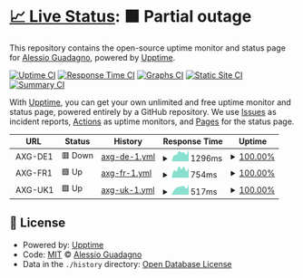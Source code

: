 # [📈 Live Status](https://AlexGuada.github.io/upptime): <!--live status--> **🟧 Partial outage**

This repository contains the open-source uptime monitor and status page for [Alessio Guadagno](https://AlexGuada.github.io/upptime), powered by [Upptime](https://github.com/upptime/upptime).

[![Uptime CI](https://github.com/AlexGuada/upptime/workflows/Uptime%20CI/badge.svg)](https://github.com/AlexGuada/upptime/actions?query=workflow%3A%22Uptime+CI%22)
[![Response Time CI](https://github.com/AlexGuada/upptime/workflows/Response%20Time%20CI/badge.svg)](https://github.com/AlexGuada/upptime/actions?query=workflow%3A%22Response+Time+CI%22)
[![Graphs CI](https://github.com/AlexGuada/upptime/workflows/Graphs%20CI/badge.svg)](https://github.com/AlexGuada/upptime/actions?query=workflow%3A%22Graphs+CI%22)
[![Static Site CI](https://github.com/AlexGuada/upptime/workflows/Static%20Site%20CI/badge.svg)](https://github.com/AlexGuada/upptime/actions?query=workflow%3A%22Static+Site+CI%22)
[![Summary CI](https://github.com/AlexGuada/upptime/workflows/Summary%20CI/badge.svg)](https://github.com/AlexGuada/upptime/actions?query=workflow%3A%22Summary+CI%22)

With [Upptime](https://upptime.js.org), you can get your own unlimited and free uptime monitor and status page, powered entirely by a GitHub repository. We use [Issues](https://github.com/AlexGuada/upptime/issues) as incident reports, [Actions](https://github.com/AlexGuada/upptime/actions) as uptime monitors, and [Pages](https://AlexGuada.github.io/upptime) for the status page.

<!--start: status pages-->
<!-- This summary is generated by Upptime (https://github.com/upptime/upptime) -->
<!-- Do not edit this manually, your changes will be overwritten -->
<!-- prettier-ignore -->
| URL | Status | History | Response Time | Uptime |
| --- | ------ | ------- | ------------- | ------ |
| <img alt="" src="https://alessio-guadagno.it/favicon.ico" height="13"> AXG-DE1 | 🟥 Down | [axg-de-1.yml](https://github.com/AlexGuada/upptime/commits/HEAD/history/axg-de-1.yml) | <details><summary><img alt="Response time graph" src="./graphs/axg-de-1/response-time-week.png" height="20"> 1296ms</summary><br><a href="https://sts.alessio-guadagno.it/history/axg-de-1"><img alt="Response time 1302" src="https://img.shields.io/endpoint?url=https%3A%2F%2Fraw.githubusercontent.com%2FAlexGuada%2Fupptime%2FHEAD%2Fapi%2Faxg-de-1%2Fresponse-time.json"></a><br><a href="https://sts.alessio-guadagno.it/history/axg-de-1"><img alt="24-hour response time 1800" src="https://img.shields.io/endpoint?url=https%3A%2F%2Fraw.githubusercontent.com%2FAlexGuada%2Fupptime%2FHEAD%2Fapi%2Faxg-de-1%2Fresponse-time-day.json"></a><br><a href="https://sts.alessio-guadagno.it/history/axg-de-1"><img alt="7-day response time 1296" src="https://img.shields.io/endpoint?url=https%3A%2F%2Fraw.githubusercontent.com%2FAlexGuada%2Fupptime%2FHEAD%2Fapi%2Faxg-de-1%2Fresponse-time-week.json"></a><br><a href="https://sts.alessio-guadagno.it/history/axg-de-1"><img alt="30-day response time 1203" src="https://img.shields.io/endpoint?url=https%3A%2F%2Fraw.githubusercontent.com%2FAlexGuada%2Fupptime%2FHEAD%2Fapi%2Faxg-de-1%2Fresponse-time-month.json"></a><br><a href="https://sts.alessio-guadagno.it/history/axg-de-1"><img alt="1-year response time 1310" src="https://img.shields.io/endpoint?url=https%3A%2F%2Fraw.githubusercontent.com%2FAlexGuada%2Fupptime%2FHEAD%2Fapi%2Faxg-de-1%2Fresponse-time-year.json"></a></details> | <details><summary><a href="https://sts.alessio-guadagno.it/history/axg-de-1">100.00%</a></summary><a href="https://sts.alessio-guadagno.it/history/axg-de-1"><img alt="All-time uptime 100.00%" src="https://img.shields.io/endpoint?url=https%3A%2F%2Fraw.githubusercontent.com%2FAlexGuada%2Fupptime%2FHEAD%2Fapi%2Faxg-de-1%2Fuptime.json"></a><br><a href="https://sts.alessio-guadagno.it/history/axg-de-1"><img alt="24-hour uptime 100.00%" src="https://img.shields.io/endpoint?url=https%3A%2F%2Fraw.githubusercontent.com%2FAlexGuada%2Fupptime%2FHEAD%2Fapi%2Faxg-de-1%2Fuptime-day.json"></a><br><a href="https://sts.alessio-guadagno.it/history/axg-de-1"><img alt="7-day uptime 100.00%" src="https://img.shields.io/endpoint?url=https%3A%2F%2Fraw.githubusercontent.com%2FAlexGuada%2Fupptime%2FHEAD%2Fapi%2Faxg-de-1%2Fuptime-week.json"></a><br><a href="https://sts.alessio-guadagno.it/history/axg-de-1"><img alt="30-day uptime 100.00%" src="https://img.shields.io/endpoint?url=https%3A%2F%2Fraw.githubusercontent.com%2FAlexGuada%2Fupptime%2FHEAD%2Fapi%2Faxg-de-1%2Fuptime-month.json"></a><br><a href="https://sts.alessio-guadagno.it/history/axg-de-1"><img alt="1-year uptime 100.00%" src="https://img.shields.io/endpoint?url=https%3A%2F%2Fraw.githubusercontent.com%2FAlexGuada%2Fupptime%2FHEAD%2Fapi%2Faxg-de-1%2Fuptime-year.json"></a></details>
| <img alt="" src="https://alessio-guadagno.it/favicon.ico" height="13"> AXG-FR1 | 🟩 Up | [axg-fr-1.yml](https://github.com/AlexGuada/upptime/commits/HEAD/history/axg-fr-1.yml) | <details><summary><img alt="Response time graph" src="./graphs/axg-fr-1/response-time-week.png" height="20"> 754ms</summary><br><a href="https://sts.alessio-guadagno.it/history/axg-fr-1"><img alt="Response time 842" src="https://img.shields.io/endpoint?url=https%3A%2F%2Fraw.githubusercontent.com%2FAlexGuada%2Fupptime%2FHEAD%2Fapi%2Faxg-fr-1%2Fresponse-time.json"></a><br><a href="https://sts.alessio-guadagno.it/history/axg-fr-1"><img alt="24-hour response time 847" src="https://img.shields.io/endpoint?url=https%3A%2F%2Fraw.githubusercontent.com%2FAlexGuada%2Fupptime%2FHEAD%2Fapi%2Faxg-fr-1%2Fresponse-time-day.json"></a><br><a href="https://sts.alessio-guadagno.it/history/axg-fr-1"><img alt="7-day response time 754" src="https://img.shields.io/endpoint?url=https%3A%2F%2Fraw.githubusercontent.com%2FAlexGuada%2Fupptime%2FHEAD%2Fapi%2Faxg-fr-1%2Fresponse-time-week.json"></a><br><a href="https://sts.alessio-guadagno.it/history/axg-fr-1"><img alt="30-day response time 1016" src="https://img.shields.io/endpoint?url=https%3A%2F%2Fraw.githubusercontent.com%2FAlexGuada%2Fupptime%2FHEAD%2Fapi%2Faxg-fr-1%2Fresponse-time-month.json"></a><br><a href="https://sts.alessio-guadagno.it/history/axg-fr-1"><img alt="1-year response time 842" src="https://img.shields.io/endpoint?url=https%3A%2F%2Fraw.githubusercontent.com%2FAlexGuada%2Fupptime%2FHEAD%2Fapi%2Faxg-fr-1%2Fresponse-time-year.json"></a></details> | <details><summary><a href="https://sts.alessio-guadagno.it/history/axg-fr-1">100.00%</a></summary><a href="https://sts.alessio-guadagno.it/history/axg-fr-1"><img alt="All-time uptime 100.00%" src="https://img.shields.io/endpoint?url=https%3A%2F%2Fraw.githubusercontent.com%2FAlexGuada%2Fupptime%2FHEAD%2Fapi%2Faxg-fr-1%2Fuptime.json"></a><br><a href="https://sts.alessio-guadagno.it/history/axg-fr-1"><img alt="24-hour uptime 100.00%" src="https://img.shields.io/endpoint?url=https%3A%2F%2Fraw.githubusercontent.com%2FAlexGuada%2Fupptime%2FHEAD%2Fapi%2Faxg-fr-1%2Fuptime-day.json"></a><br><a href="https://sts.alessio-guadagno.it/history/axg-fr-1"><img alt="7-day uptime 100.00%" src="https://img.shields.io/endpoint?url=https%3A%2F%2Fraw.githubusercontent.com%2FAlexGuada%2Fupptime%2FHEAD%2Fapi%2Faxg-fr-1%2Fuptime-week.json"></a><br><a href="https://sts.alessio-guadagno.it/history/axg-fr-1"><img alt="30-day uptime 100.00%" src="https://img.shields.io/endpoint?url=https%3A%2F%2Fraw.githubusercontent.com%2FAlexGuada%2Fupptime%2FHEAD%2Fapi%2Faxg-fr-1%2Fuptime-month.json"></a><br><a href="https://sts.alessio-guadagno.it/history/axg-fr-1"><img alt="1-year uptime 100.00%" src="https://img.shields.io/endpoint?url=https%3A%2F%2Fraw.githubusercontent.com%2FAlexGuada%2Fupptime%2FHEAD%2Fapi%2Faxg-fr-1%2Fuptime-year.json"></a></details>
| <img alt="" src="https://alessio-guadagno.it/favicon.ico" height="13"> AXG-UK1 | 🟩 Up | [axg-uk-1.yml](https://github.com/AlexGuada/upptime/commits/HEAD/history/axg-uk-1.yml) | <details><summary><img alt="Response time graph" src="./graphs/axg-uk-1/response-time-week.png" height="20"> 517ms</summary><br><a href="https://sts.alessio-guadagno.it/history/axg-uk-1"><img alt="Response time 558" src="https://img.shields.io/endpoint?url=https%3A%2F%2Fraw.githubusercontent.com%2FAlexGuada%2Fupptime%2FHEAD%2Fapi%2Faxg-uk-1%2Fresponse-time.json"></a><br><a href="https://sts.alessio-guadagno.it/history/axg-uk-1"><img alt="24-hour response time 711" src="https://img.shields.io/endpoint?url=https%3A%2F%2Fraw.githubusercontent.com%2FAlexGuada%2Fupptime%2FHEAD%2Fapi%2Faxg-uk-1%2Fresponse-time-day.json"></a><br><a href="https://sts.alessio-guadagno.it/history/axg-uk-1"><img alt="7-day response time 517" src="https://img.shields.io/endpoint?url=https%3A%2F%2Fraw.githubusercontent.com%2FAlexGuada%2Fupptime%2FHEAD%2Fapi%2Faxg-uk-1%2Fresponse-time-week.json"></a><br><a href="https://sts.alessio-guadagno.it/history/axg-uk-1"><img alt="30-day response time 539" src="https://img.shields.io/endpoint?url=https%3A%2F%2Fraw.githubusercontent.com%2FAlexGuada%2Fupptime%2FHEAD%2Fapi%2Faxg-uk-1%2Fresponse-time-month.json"></a><br><a href="https://sts.alessio-guadagno.it/history/axg-uk-1"><img alt="1-year response time 542" src="https://img.shields.io/endpoint?url=https%3A%2F%2Fraw.githubusercontent.com%2FAlexGuada%2Fupptime%2FHEAD%2Fapi%2Faxg-uk-1%2Fresponse-time-year.json"></a></details> | <details><summary><a href="https://sts.alessio-guadagno.it/history/axg-uk-1">100.00%</a></summary><a href="https://sts.alessio-guadagno.it/history/axg-uk-1"><img alt="All-time uptime 100.00%" src="https://img.shields.io/endpoint?url=https%3A%2F%2Fraw.githubusercontent.com%2FAlexGuada%2Fupptime%2FHEAD%2Fapi%2Faxg-uk-1%2Fuptime.json"></a><br><a href="https://sts.alessio-guadagno.it/history/axg-uk-1"><img alt="24-hour uptime 100.00%" src="https://img.shields.io/endpoint?url=https%3A%2F%2Fraw.githubusercontent.com%2FAlexGuada%2Fupptime%2FHEAD%2Fapi%2Faxg-uk-1%2Fuptime-day.json"></a><br><a href="https://sts.alessio-guadagno.it/history/axg-uk-1"><img alt="7-day uptime 100.00%" src="https://img.shields.io/endpoint?url=https%3A%2F%2Fraw.githubusercontent.com%2FAlexGuada%2Fupptime%2FHEAD%2Fapi%2Faxg-uk-1%2Fuptime-week.json"></a><br><a href="https://sts.alessio-guadagno.it/history/axg-uk-1"><img alt="30-day uptime 100.00%" src="https://img.shields.io/endpoint?url=https%3A%2F%2Fraw.githubusercontent.com%2FAlexGuada%2Fupptime%2FHEAD%2Fapi%2Faxg-uk-1%2Fuptime-month.json"></a><br><a href="https://sts.alessio-guadagno.it/history/axg-uk-1"><img alt="1-year uptime 100.00%" src="https://img.shields.io/endpoint?url=https%3A%2F%2Fraw.githubusercontent.com%2FAlexGuada%2Fupptime%2FHEAD%2Fapi%2Faxg-uk-1%2Fuptime-year.json"></a></details>

<!--end: status pages-->

## 📄 License

- Powered by: [Upptime](https://github.com/upptime/upptime)
- Code: [MIT](./LICENSE) © [Alessio Guadagno](https://AlexGuada.github.io/upptime)
- Data in the `./history` directory: [Open Database License](https://opendatacommons.org/licenses/odbl/1-0/)
